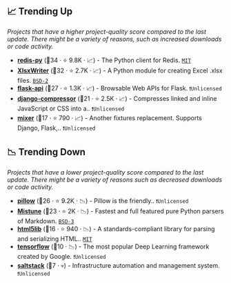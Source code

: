 ## 📈 Trending Up

_Projects that have a higher project-quality score compared to the last update. There might be a variety of reasons, such as increased downloads or code activity._

- <b><a href="https://github.com/redis/redis-py">redis-py</a></b> (🥇34 ·  ⭐ 9.8K · 📈) - The Python client for Redis. <code><a href="http://bit.ly/34MBwT8">MIT</a></code>
- <b><a href="https://github.com/jmcnamara/XlsxWriter">XlsxWriter</a></b> (🥇32 ·  ⭐ 2.7K · 📈) - A Python module for creating Excel .xlsx files. <code><a href="http://bit.ly/3rqEWVr">BSD-2</a></code>
- <b><a href="https://github.com/flask-api/flask-api">flask-api</a></b> (🥉27 ·  ⭐ 1.3K · 📈) - Browsable Web APIs for Flask. <code>❗Unlicensed</code>
- <b><a href="https://github.com/django-compressor/django-compressor">django-compressor</a></b> (🥉21 ·  ⭐ 2.5K · 📈) - Compresses linked and inline JavaScript or CSS into a.. <code>❗Unlicensed</code>
- <b><a href="https://github.com/klen/mixer">mixer</a></b> (🥉17 ·  ⭐ 790 · 📈) - Another fixtures replacement. Supports Django, Flask,.. <code>❗Unlicensed</code>

## 📉 Trending Down

_Projects that have a lower project-quality score compared to the last update. There might be a variety of reasons such as decreased downloads or code activity._

- <b><a href="https://github.com/python-pillow/Pillow">pillow</a></b> (🥇26 ·  ⭐ 9.2K · 📉) - Pillow is the friendly.. <code>❗Unlicensed</code>
- <b><a href="https://github.com/lepture/mistune">Mistune</a></b> (🥉23 ·  ⭐ 2K · 📉) - Fastest and full featured pure Python parsers of Markdown. <code><a href="http://bit.ly/3aKzpTv">BSD-3</a></code>
- <b><a href="https://github.com/html5lib/html5lib-python">html5lib</a></b> (🥉16 ·  ⭐ 940 · 📉) - A standards-compliant library for parsing and serializing HTML.. <code><a href="http://bit.ly/34MBwT8">MIT</a></code>
- <b><a href="{}">tensorflow</a></b> (🥉10 · 📉) - The most popular Deep Learning framework created by Google. <code>❗Unlicensed</code>
- <b><a href="{}">saltstack</a></b> (🥉7 · 💀) - Infrastructure automation and management system. <code>❗Unlicensed</code>

